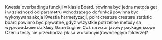 Kwestia overloadingu funckji w klasie Board. powinna byc jedna metoda get i w zależnosci od parametru wchodzacego do funkcji powinna byc wykonywana akcja
Kwestia hermetyzacji, point creature creature statistic board powinno byc prywatne, gdyż wszystkie potrzebne metody sa wyprowadzone do klasy GameEngine. Coś na wzór javowy package scope 
Czemu testy nie przechodza jak sa w osobnym(rownoleglym folderze)? 
